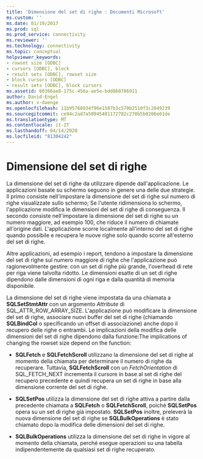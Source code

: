 ```yaml
---
title: 'Dimensione del set di righe : Documenti Microsoft'
ms.custom: ''
ms.date: 01/19/2017
ms.prod: sql
ms.prod_service: connectivity
ms.reviewer: ''
ms.technology: connectivity
ms.topic: conceptual
helpviewer_keywords:
- rowset size [ODBC]
- cursors [ODBC], block
- result sets [ODBC], rowset size
- block cursors [ODBC]
- result sets [ODBC], block cursors
ms.assetid: 60366ae8-175c-456a-ae5e-bdd860786911
author: David-Engel
ms.author: v-daenge
ms.openlocfilehash: 11b95768934f96e1587b3c570b2510f3c2849239
ms.sourcegitcommit: ce94c2ad7a50945481172782c270b5b0206e61de
ms.translationtype: MT
ms.contentlocale: it-IT
ms.lasthandoff: 04/14/2020
ms.locfileid: "81304242"
---
```

# <a name="rowset-size"></a>Dimensione del set di righe
La dimensione del set di righe da utilizzare dipende dall'applicazione. Le applicazioni basate su schermo seguono in genere una delle due strategie. Il primo consiste nell'impostare la dimensione del set di righe sul numero di righe visualizzate sullo schermo; Se l'utente ridimensiona lo schermo, l'applicazione modifica le dimensioni del set di righe di conseguenza. Il secondo consiste nell'impostare la dimensione del set di righe su un numero maggiore, ad esempio 100, che riduce il numero di chiamate all'origine dati. L'applicazione scorre localmente all'interno del set di righe quando possibile e recupera le nuove righe solo quando scorre all'esterno del set di righe.  
  
 Altre applicazioni, ad esempio i report, tendono a impostare la dimensione del set di righe sul numero maggiore di righe che l'applicazione può ragionevolmente gestire: con un set di righe più grande, l'overhead di rete per riga viene talvolta ridotto. Le dimensioni esatte di un set di righe dipendono dalle dimensioni di ogni riga e dalla quantità di memoria disponibile.  
  
 La dimensione del set di righe viene impostata da una chiamata a **SQLSetStmtAttr** con un argomento *Attribute* di SQL_ATTR_ROW_ARRAY_SIZE. L'applicazione può modificare la dimensione del set di righe, associare nuovi buffer del set di righe (chiamando **SQLBindCol** o specificando un offset di associazione) anche dopo il recupero delle righe o entrambi. Le implicazioni della modifica delle dimensioni del set di righe dipendono dalla funzione:The implications of changing the rowset size depend on the function:  
  
-   **SQLFetch** e **SQLFetchScroll** utilizzano la dimensione del set di righe al momento della chiamata per determinare il numero di righe da recuperare. Tuttavia, **SQLFetchScroll** con un *FetchOrientation* di SQL_FETCH_NEXT incrementa il cursore in base al set di righe del recupero precedente e quindi recupera un set di righe in base alla dimensione corrente del set di righe.  
  
-   **SQLSetPos** utilizza la dimensione del set di righe attiva a partire dalla precedente chiamata a **SQLFetch** o **SQLFetchScroll**, poiché **SQLSetPos** opera su un set di righe già impostato. **SQLSetPos** inoltre, preleverà la nuova dimensione del set di righe se **SQLBulkOperations** è stato chiamato dopo la modifica delle dimensioni del set di righe.  
  
-   **SQLBulkOperations** utilizza la dimensione del set di righe in vigore al momento della chiamata, perché esegue operazioni su una tabella indipendentemente da qualsiasi set di righe recuperato.
